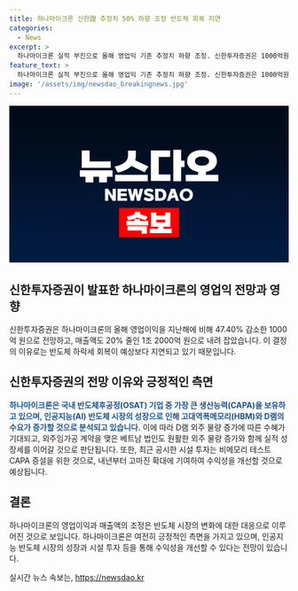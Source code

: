 ```yaml
---
title: 하나마이크론 신한證 추정치 50% 하향 조정 반도체 회복 지연
categories:
  - News
excerpt: >
  하나마이크론 실적 부진으로 올해 영업익 기존 추정치 하향 조정. 신한투자증권은 1000억원으로 하향 조정하며, AI 반도체 성장과 외주 물량 증가 등에 기대. 하반기에는 긍정적인 주가 흐름과 수익성 개선이 기대된다는 분석과 전망이 제시됨.
feature_text: >
  하나마이크론 실적 부진으로 올해 영업익 기존 추정치 하향 조정. 신한투자증권은 1000억원으로 하향 조정하며, AI 반도체 성장과 외주 물량 증가 등에 기대. 하반기에는 긍정적인 주가 흐름과 수익성 개선이 기대된다는 분석과 전망이 제시됨.
image: '/assets/img/newsdao_breakingnews.jpg'
---
```


<p><img src="/assets/img/newsdao_breakingnews.jpg" alt="pcversion 속보" /></p>

<h2 data-ke-size="size26">신한투자증권이 발표한 하나마이크론의 영업익 전망과 영향</h2>

<p>신한투자증권은 하나마이크론의 올해 영업이익을 지난해에 비해 47.40% 감소한 1000억 원으로 전망하고, 매출액도 20% 줄인 1조 2000억 원으로 내려 잡았습니다. 이 결정의 이유로는 반도체 하락세 회복이 예상보다 지연되고 있기 때문입니다.</p>

<h2 data-ke-size="size26">신한투자증권의 전망 이유와 긍정적인 측면</h2>

<p><b><span style="color: #1a5490;">하나마이크론은 국내 반도체후공정(OSAT) 기업 중 가장 큰 생산능력(CAPA)을 보유하고 있으며, 인공지능(AI) 반도체 시장의 성장으로 인해 고대역폭메모리(HBM)와 D램의 수요가 증가할 것으로 분석되고 있습니다.</span></b> 이에 따라 D램 외주 물량 증가에 따른 수혜가 기대되고, 외주임가공 계약을 맺은 베트남 법인도 원활한 외주 물량 증가와 함께 실적 성장세를 이어갈 것으로 판단됩니다. 또한, 최근 공시한 시설 투자는 비메모리 테스트 CAPA 증설을 위한 것으로, 내년부터 고마진 확대에 기여하여 수익성을 개선할 것으로 예상됩니다. </p>

<h2 data-ke-size="size26">결론</h2>

<p>하나마이크론의 영업이익과 매출액의 조정은 반도체 시장의 변화에 대한 대응으로 이루어진 것으로 보입니다. 하나마이크론은 여전히 긍정적인 측면을 가지고 있으며, 인공지능 반도체 시장의 성장과 시설 투자 등을 통해 수익성을 개선할 수 있다는 전망이 있습니다.</p>
실시간 뉴스 속보는, <a href="https://newsdao.kr" rel="dofollow">https://newsdao.kr</a>


